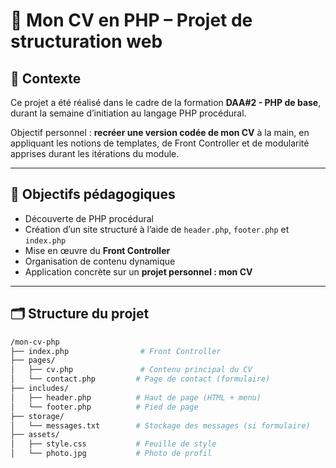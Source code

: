 # 💼 Mon CV en PHP – Projet de structuration web

## 🧭 Contexte

Ce projet a été réalisé dans le cadre de la formation **DAA#2 - PHP de base**, durant la semaine d’initiation au langage PHP procédural.

Objectif personnel : **recréer une version codée de mon CV** à la main, en appliquant les notions de templates, de Front Controller et de modularité apprises durant les itérations du module.

---

## 🎯 Objectifs pédagogiques

- Découverte de PHP procédural
- Création d’un site structuré à l’aide de `header.php`, `footer.php` et `index.php`
- Mise en œuvre du **Front Controller**
- Organisation de contenu dynamique
- Application concrète sur un **projet personnel : mon CV**

---

## 🗂️ Structure du projet

```bash
/mon-cv-php
├── index.php                # Front Controller
├── pages/
│   ├── cv.php               # Contenu principal du CV
│   └── contact.php         # Page de contact (formulaire)
├── includes/
│   ├── header.php          # Haut de page (HTML + menu)
│   └── footer.php          # Pied de page
├── storage/
│   └── messages.txt        # Stockage des messages (si formulaire)
├── assets/
│   ├── style.css           # Feuille de style
│   └── photo.jpg           # Photo de profil
